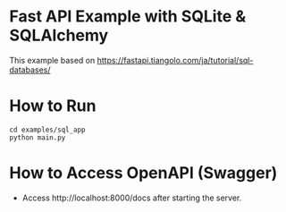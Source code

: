 # Fast API Example with SQLite & SQLAlchemy
This example based on https://fastapi.tiangolo.com/ja/tutorial/sql-databases/

# How to Run
```
cd examples/sql_app
python main.py
```

# How to Access OpenAPI (Swagger)
- Access http://localhost:8000/docs after starting the server.
